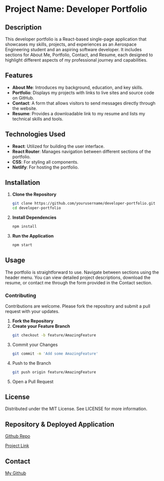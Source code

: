 # Project Name: Developer Portfolio

## Description
This developer portfolio is a React-based single-page application that showcases my skills, projects, and experiences as an Aerospace Engineering student and an aspiring software developer. It includes sections for About Me, Portfolio, Contact, and Resume, each designed to highlight different aspects of my professional journey and capabilities.

## Features
- **About Me**: Introduces my background, education, and key skills.
- **Portfolio**: Displays my projects with links to live sites and source code on GitHub.
- **Contact**: A form that allows visitors to send messages directly through the website.
- **Resume**: Provides a downloadable link to my resume and lists my technical skills and tools.

## Technologies Used
- **React**: Utilized for building the user interface.
- **React Router**: Manages navigation between different sections of the portfolio.
- **CSS**: For styling all components.
- **Netlify**: For hosting the portfolio.

## Installation

1. **Clone the Repository**
   ```bash
   git clone https://github.com/yourusername/developer-portfolio.git
   cd developer-portfolio
   ```
2. **Install Dependencies**
    ```bash
    npm install
    ```
3. **Run the Application**
    ```bash
    npm start
    ```

## Usage
The portfolio is straightforward to use. Navigate between sections using the header menu. You can view detailed project descriptions, download the resume, or contact me through the form provided in the Contact section.

### Contributing
Contributions are welcome. Please fork the repository and submit a pull request with your updates.

1. **Fork the Repository**
2. **Create your Feature Branch**
    ```bash
    git checkout -b feature/AmazingFeature
    ```
3. Commit your Changes
    ```bash
    git commit -m 'Add some AmazingFeature'
    ```
4. Push to the Branch
    ```bash
    git push origin feature/AmazingFeature
    ```
5. Open a Pull Request

## License
Distributed under the MIT License. See LICENSE for more information.

## Repository & Deployed Application
[Github Repo](https://github.com/raulds-fmtx/Raul-Santos-Portfolio)

[Project Link](https://relaxed-elf-5b4680.netlify.app/portfolio)

## Contact
[My Github](https://github.com/raulds-fmtx)
